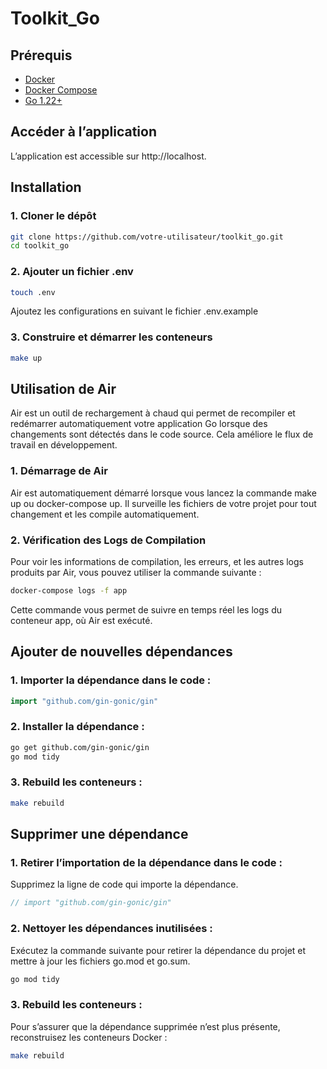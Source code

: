 # Toolkit_Go

## Prérequis

- [Docker](https://www.docker.com/get-started)
- [Docker Compose](https://docs.docker.com/compose/install/)
- [Go 1.22+](https://golang.org/dl/)

## Accéder à l’application

L’application est accessible sur http://localhost.

## Installation

### 1. Cloner le dépôt

```bash
git clone https://github.com/votre-utilisateur/toolkit_go.git
cd toolkit_go
```
### 2. Ajouter un fichier .env
```bash
touch .env 
```
Ajoutez les configurations en suivant le fichier .env.example

### 3. Construire et démarrer les conteneurs
```bash
make up
```

## Utilisation de Air

Air est un outil de rechargement à chaud qui permet de recompiler et redémarrer automatiquement votre application Go lorsque des changements sont détectés dans le code source. Cela améliore le flux de travail en développement.

### 1. Démarrage de Air

Air est automatiquement démarré lorsque vous lancez la commande make up ou docker-compose up. Il surveille les fichiers de votre projet pour tout changement et les compile automatiquement.

### 2. Vérification des Logs de Compilation

Pour voir les informations de compilation, les erreurs, et les autres logs produits par Air, vous pouvez utiliser la commande suivante :

```bash
docker-compose logs -f app
```
Cette commande vous permet de suivre en temps réel les logs du conteneur app, où Air est exécuté.

## Ajouter de nouvelles dépendances

### 	1.	Importer la dépendance dans le code :
```go
import "github.com/gin-gonic/gin"
```
### 	2.	Installer la dépendance :
```bash
go get github.com/gin-gonic/gin
go mod tidy
```

### 	3.	Rebuild les conteneurs :

```bash
make rebuild
```

## Supprimer une dépendance

### 1. Retirer l’importation de la dépendance dans le code :

Supprimez la ligne de code qui importe la dépendance.
```go
// import "github.com/gin-gonic/gin"
```

### 2. Nettoyer les dépendances inutilisées :

Exécutez la commande suivante pour retirer la dépendance du projet et mettre à jour les fichiers go.mod et go.sum.

```bash
go mod tidy
```

### 3. Rebuild les conteneurs :

Pour s’assurer que la dépendance supprimée n’est plus présente, reconstruisez les conteneurs Docker :

```bash
make rebuild
```